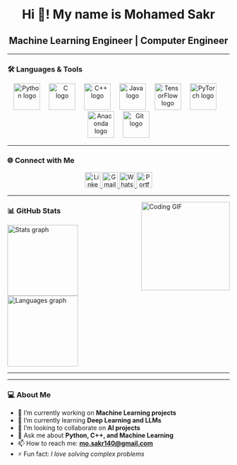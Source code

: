 <div align="center">
  <h1>Hi 👋! My name is Mohamed Sakr</h1>
  <h2>Machine Learning Engineer | Computer Engineer</h2>
</div>

---

### 🛠️ Languages & Tools
<div align="center"> 
  <img src="https://skillicons.dev/icons?i=py" height="60" alt="Python logo" /> 
  <img width="12" />
  <img src="https://cdn.jsdelivr.net/gh/devicons/devicon/icons/c/c-original.svg" height="60" alt="C logo" /> 
  <img width="12" />
  <img src="https://cdn.jsdelivr.net/gh/devicons/devicon/icons/cplusplus/cplusplus-original.svg" height="60" alt="C++ logo" /> 
  <img width="12" />
  <img src="https://cdn.jsdelivr.net/gh/devicons/devicon/icons/java/java-original.svg" height="60" alt="Java logo" /> 
  <img width="12" />
  <img src="https://cdn.jsdelivr.net/gh/devicons/devicon/icons/tensorflow/tensorflow-original.svg" height="60" alt="TensorFlow logo" /> 
  <img width="12" />
  <img src="https://cdn.jsdelivr.net/gh/devicons/devicon/icons/pytorch/pytorch-original.svg" height="60" alt="PyTorch logo" /> 
  <img width="12" />
  <img src="https://cdn.jsdelivr.net/gh/devicons/devicon/icons/anaconda/anaconda-original.svg" height="60" alt="Anaconda logo" /> 
  <img width="12" />
  <img src="https://cdn.jsdelivr.net/gh/devicons/devicon/icons/git/git-original.svg" height="60" alt="Git logo" /> 
</div>

---

### 🌐 Connect with Me
<div align="center"> 
  <a href="https://www.linkedin.com/in/mohamed-sakr-15b674279" target="_blank">
    <img src="https://img.shields.io/static/v1?message=LinkedIn&logo=linkedin&color=0077B5&logoColor=white&style=for-the-badge" height="35" alt="LinkedIn logo" />
  </a> 
  <a href="mailto:mo.sakr140@gmail.com">
    <img src="https://img.shields.io/static/v1?message=Gmail&logo=gmail&color=D14836&logoColor=white&style=for-the-badge" height="35" alt="Gmail logo" />
  </a> 
  <a href="https://wa.me/2001009252592">
    <img src="https://img.shields.io/static/v1?message=WhatsApp&logo=whatsapp&color=25D366&logoColor=white&style=for-the-badge" height="35" alt="WhatsApp logo" />
  </a> 
  <a href="https://m0hamedsakr.github.io/Portofilio/">
    <img src="https://img.shields.io/static/v1?message=Portfolio&logo=google-chrome&color=4285F4&logoColor=white&style=for-the-badge" height="35" alt="Portfolio logo" />
  </a> 
</div>

---

<img align="right" height="200" src="https://media.giphy.com/media/d2hEYuYjsCjHq/giphy.gif" alt="Coding GIF" />

### 📊 GitHub Stats
<div align="left"> 
  <img src="https://github-readme-stats.vercel.app/api?username=M0hamedSakr&show_icons=true&include_all_commits=true&count_private=true&theme=dracula" height="160" alt="Stats graph" /> 
  <img src="https://github-readme-stats.vercel.app/api/top-langs?username=M0hamedSakr&layout=compact&langs_count=6&theme=dracula" height="160" alt="Languages graph" /> 
</div>

---



---

### 💻 About Me
- 🔭 I’m currently working on **Machine Learning projects**  
- 🌱 I’m currently learning **Deep Learning and LLMs**  
- 👯 I’m looking to collaborate on **AI projects**  
- 💬 Ask me about **Python, C++, and Machine Learning**  
- 📫 How to reach me: **mo.sakr140@gmail.com**  
- ⚡ Fun fact: *I love solving complex problems*  
